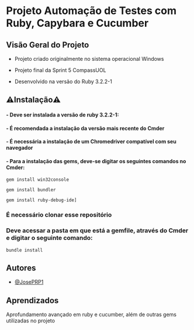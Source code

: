 # Projeto Automação de Testes com Ruby, Capybara e Cucumber
## Visão Geral do Projeto
 - Projeto criado originalmente no sistema operacional Windows

 - Projeto final da Sprint 5 CompassUOL

 - Desenvolvido na versão do Ruby 3.2.2-1

## ⚠️Instalação⚠️

#### - Deve ser instalada a versão de ruby 3.2.2-1:

#### - É recomendada a instalação da versão mais recente do Cmder

#### - É necessária a instalação de um Chromedriver compatível com seu navegador

#### - Para a instalação das gems, deve-se digitar os seguintes comandos no Cmder:
    gem install win32console

    gem install bundler

    gem install ruby-debug-ide]

### É necessário clonar esse repositório

### Deve acessar a pasta em que está a gemfile, através do Cmder e digitar o seguinte comando:
    bundle install

## Autores

- [@JosePRP1](https://www.github.com/josePRP1)


## Aprendizados

Aprofundamento avançado em ruby e cucumber, além de outras gems utilizadas no projeto
